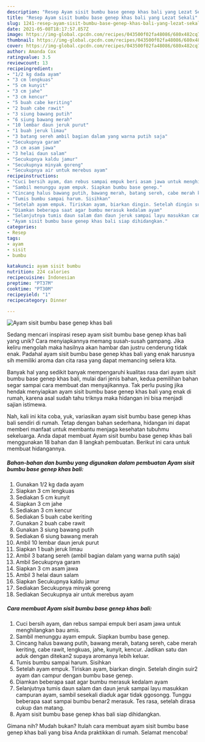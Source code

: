 ```yaml
---
description: "Resep Ayam sisit bumbu base genep khas bali yang Lezat Sekali"
title: "Resep Ayam sisit bumbu base genep khas bali yang Lezat Sekali"
slug: 1241-resep-ayam-sisit-bumbu-base-genep-khas-bali-yang-lezat-sekali
date: 2021-05-08T18:17:57.857Z
image: https://img-global.cpcdn.com/recipes/043500f02fa48086/680x482cq70/ayam-sisit-bumbu-base-genep-khas-bali-foto-resep-utama.jpg
thumbnail: https://img-global.cpcdn.com/recipes/043500f02fa48086/680x482cq70/ayam-sisit-bumbu-base-genep-khas-bali-foto-resep-utama.jpg
cover: https://img-global.cpcdn.com/recipes/043500f02fa48086/680x482cq70/ayam-sisit-bumbu-base-genep-khas-bali-foto-resep-utama.jpg
author: Amanda Cox
ratingvalue: 3.5
reviewcount: 13
recipeingredient:
- "1/2 kg dada ayam"
- "3 cm lengkuas"
- "5 cm kunyit"
- "3 cm jahe"
- "3 cm kencur"
- "5 buah cabe keriting"
- "2 buah cabe rawit"
- "3 siung bawang putih"
- "6 siung bawang merah"
- "10 lembar daun jeruk purut"
- "1 buah jeruk limau"
- "3 batang sereh ambil bagian dalam yang warna putih saja"
- "Secukupnya garam"
- "3 cm asam jawa"
- "3 helai daun salam"
- "Secukupnya kaldu jamur"
- "Secukupnya minyak goreng"
- "Secukupnya air untuk merebus ayam"
recipeinstructions:
- "Cuci bersih ayam, dan rebus sampai empuk beri asam jawa untuk menghilangkan bau amis."
- "Sambil menunggu ayam empuk. Siapkan bumbu base genep."
- "Cincang halus bawang putih, bawang merah, batang sereh, cabe merah keriting, cabe rawit, lengkuas, jahe, kunyit, kencur. Jadikan satu dan aduk dengan ditekan2 supaya aromanya lebih keluar."
- "Tumis bumbu sampai harum. Sisihkan"
- "Setelah ayam empuk. Tiriskan ayam, biarkan dingin. Setelah dingin suir2 ayam dan campur dengan bumbu base genep."
- "Diamkan beberapa saat agar bumbu merasuk kedalam ayam"
- "Selanjutnya tumis daun salam dan daun jeruk sampai layu masukkan campuran ayam, sambil sesekali diaduk agar tidak ggosongg. Tunggu beberapa saat sampai bumbu benar2 merasuk. Tes rasa, setelah dirasa cukup dan matang."
- "Ayam sisit bumbu base genep khas bali siap dihidangkan."
categories:
- Resep
tags:
- ayam
- sisit
- bumbu

katakunci: ayam sisit bumbu 
nutrition: 224 calories
recipecuisine: Indonesian
preptime: "PT37M"
cooktime: "PT30M"
recipeyield: "1"
recipecategory: Dinner

---
```



![Ayam sisit bumbu base genep khas bali](https://img-global.cpcdn.com/recipes/043500f02fa48086/680x482cq70/ayam-sisit-bumbu-base-genep-khas-bali-foto-resep-utama.jpg)

Sedang mencari inspirasi resep ayam sisit bumbu base genep khas bali yang unik? Cara menyiapkannya memang susah-susah gampang. Jika keliru mengolah maka hasilnya akan hambar dan justru cenderung tidak enak. Padahal ayam sisit bumbu base genep khas bali yang enak harusnya sih memiliki aroma dan cita rasa yang dapat memancing selera kita.



Banyak hal yang sedikit banyak mempengaruhi kualitas rasa dari ayam sisit bumbu base genep khas bali, mulai dari jenis bahan, kedua pemilihan bahan segar sampai cara membuat dan menyajikannya. Tak perlu pusing jika hendak menyiapkan ayam sisit bumbu base genep khas bali yang enak di rumah, karena asal sudah tahu triknya maka hidangan ini bisa menjadi sajian istimewa.


Nah, kali ini kita coba, yuk, variasikan ayam sisit bumbu base genep khas bali sendiri di rumah. Tetap dengan bahan sederhana, hidangan ini dapat memberi manfaat untuk membantu menjaga kesehatan tubuhmu sekeluarga. Anda dapat membuat Ayam sisit bumbu base genep khas bali menggunakan 18 bahan dan 8 langkah pembuatan. Berikut ini cara untuk membuat hidangannya.

<!--inarticleads1-->

##### Bahan-bahan dan bumbu yang digunakan dalam pembuatan Ayam sisit bumbu base genep khas bali:

1. Gunakan 1/2 kg dada ayam
1. Siapkan 3 cm lengkuas
1. Sediakan 5 cm kunyit
1. Siapkan 3 cm jahe
1. Sediakan 3 cm kencur
1. Sediakan 5 buah cabe keriting
1. Gunakan 2 buah cabe rawit
1. Gunakan 3 siung bawang putih
1. Sediakan 6 siung bawang merah
1. Ambil 10 lembar daun jeruk purut
1. Siapkan 1 buah jeruk limau
1. Ambil 3 batang sereh (ambil bagian dalam yang warna putih saja)
1. Ambil Secukupnya garam
1. Siapkan 3 cm asam jawa
1. Ambil 3 helai daun salam
1. Siapkan Secukupnya kaldu jamur
1. Sediakan Secukupnya minyak goreng
1. Sediakan Secukupnya air untuk merebus ayam




<!--inarticleads2-->

##### Cara membuat Ayam sisit bumbu base genep khas bali:

1. Cuci bersih ayam, dan rebus sampai empuk beri asam jawa untuk menghilangkan bau amis.
1. Sambil menunggu ayam empuk. Siapkan bumbu base genep.
1. Cincang halus bawang putih, bawang merah, batang sereh, cabe merah keriting, cabe rawit, lengkuas, jahe, kunyit, kencur. Jadikan satu dan aduk dengan ditekan2 supaya aromanya lebih keluar.
1. Tumis bumbu sampai harum. Sisihkan
1. Setelah ayam empuk. Tiriskan ayam, biarkan dingin. Setelah dingin suir2 ayam dan campur dengan bumbu base genep.
1. Diamkan beberapa saat agar bumbu merasuk kedalam ayam
1. Selanjutnya tumis daun salam dan daun jeruk sampai layu masukkan campuran ayam, sambil sesekali diaduk agar tidak ggosongg. Tunggu beberapa saat sampai bumbu benar2 merasuk. Tes rasa, setelah dirasa cukup dan matang.
1. Ayam sisit bumbu base genep khas bali siap dihidangkan.




Gimana nih? Mudah bukan? Itulah cara membuat ayam sisit bumbu base genep khas bali yang bisa Anda praktikkan di rumah. Selamat mencoba!
